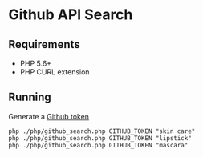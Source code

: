 # Github API Search

## Requirements

- PHP 5.6+
- PHP CURL extension

## Running 

Generate a [Github token](https://github.com/settings/tokens)

    php ./php/github_search.php GITHUB_TOKEN "skin care"
    php ./php/github_search.php GITHUB_TOKEN "lipstick"
    php ./php/github_search.php GITHUB_TOKEN "mascara"